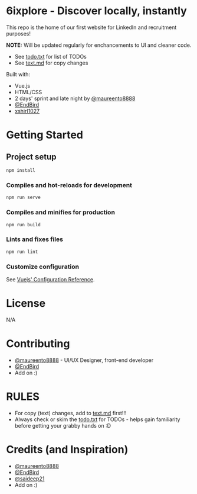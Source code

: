 # 6ixplore - Discover locally, instantly

This repo is the home of our first website for LinkedIn and recruitment purposes!

<strong>NOTE:</strong> Will be updated regularly for enchancements to UI and cleaner code.
- See [todo.txt](todo.txt) for list of TODOs
- See [text.md](text.md) for copy changes

Built with:
- Vue.js
- HTML/CSS
- 2 days' sprint and late night by [@maureento8888](https://github.com/maureento8888)
- [@EndBird](https://github.com/EndBird)
- [xshirl1027](https://github.com/xshirl1027)

# Getting Started
## Project setup
```
npm install
```
### Compiles and hot-reloads for development
```
npm run serve
```
### Compiles and minifies for production
```
npm run build
```
### Lints and fixes files
```
npm run lint
```
### Customize configuration
See [Vuejs' Configuration Reference](https://cli.vuejs.org/config/).

# License
N/A

# Contributing
- [@maureento8888](https://github.com/maureento8888) - UI/UX Designer, front-end developer
- [@EndBird](https://github.com/EndBird)
- Add on :)

# RULES
- For copy (text) changes, add to [text.md](text.md) first!!!
- Always check or skim the [todo.txt](todo.md) for TODOs - helps gain familiarity before getting your grabby hands on :D

# Credits (and Inspiration)
- [@maureento8888](https://github.com/maureento8888)
- [@EndBird](https://github.com/EndBird)
- [@saideep21](https://github.com/saideep21)
- Add on :)
